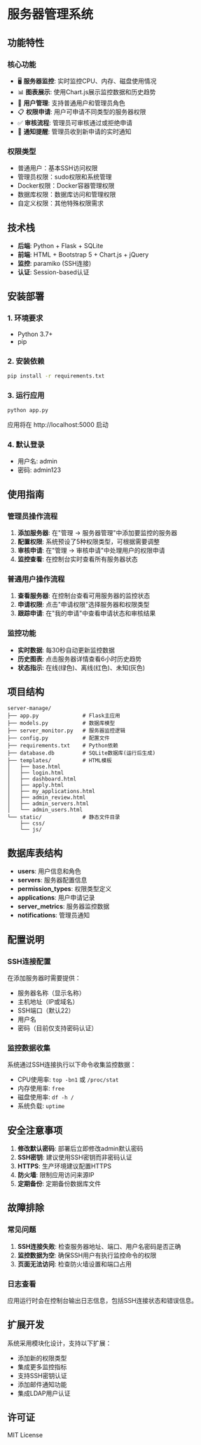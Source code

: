# 服务器管理系统

## 功能特性

### 核心功能
- 🖥️ **服务器监控**: 实时监控CPU、内存、磁盘使用情况
- 📊 **图表展示**: 使用Chart.js展示监控数据和历史趋势
- 👥 **用户管理**: 支持普通用户和管理员角色
- 📋 **权限申请**: 用户可申请不同类型的服务器权限
- ✅ **审核流程**: 管理员可审核通过或拒绝申请
- 🔔 **通知提醒**: 管理员收到新申请的实时通知

### 权限类型
- 普通用户：基本SSH访问权限
- 管理员权限：sudo权限和系统管理
- Docker权限：Docker容器管理权限
- 数据库权限：数据库访问和管理权限
- 自定义权限：其他特殊权限需求

## 技术栈
- **后端**: Python + Flask + SQLite
- **前端**: HTML + Bootstrap 5 + Chart.js + jQuery
- **监控**: paramiko (SSH连接)
- **认证**: Session-based认证

## 安装部署

### 1. 环境要求
- Python 3.7+
- pip

### 2. 安装依赖
```bash
pip install -r requirements.txt
```

### 3. 运行应用
```bash
python app.py
```

应用将在 http://localhost:5000 启动

### 4. 默认登录
- 用户名: admin
- 密码: admin123

## 使用指南

### 管理员操作流程
1. **添加服务器**: 在"管理 → 服务器管理"中添加要监控的服务器
2. **配置权限**: 系统预设了5种权限类型，可根据需要调整
3. **审核申请**: 在"管理 → 审核申请"中处理用户的权限申请
4. **监控查看**: 在控制台实时查看所有服务器状态

### 普通用户操作流程
1. **查看服务器**: 在控制台查看可用服务器的监控状态
2. **申请权限**: 点击"申请权限"选择服务器和权限类型
3. **跟踪申请**: 在"我的申请"中查看申请状态和审核结果

### 监控功能
- **实时数据**: 每30秒自动更新监控数据
- **历史图表**: 点击服务器详情查看6小时历史趋势
- **状态指示**: 在线(绿色)、离线(红色)、未知(灰色)

## 项目结构
```
server-manage/
├── app.py              # Flask主应用
├── models.py           # 数据库模型
├── server_monitor.py   # 服务器监控逻辑
├── config.py           # 配置文件
├── requirements.txt    # Python依赖
├── database.db         # SQLite数据库(运行后生成)
├── templates/          # HTML模板
│   ├── base.html
│   ├── login.html
│   ├── dashboard.html
│   ├── apply.html
│   ├── my_applications.html
│   ├── admin_review.html
│   ├── admin_servers.html
│   └── admin_users.html
└── static/             # 静态文件目录
    ├── css/
    └── js/
```

## 数据库表结构
- **users**: 用户信息和角色
- **servers**: 服务器配置信息
- **permission_types**: 权限类型定义
- **applications**: 用户申请记录
- **server_metrics**: 服务器监控数据
- **notifications**: 管理员通知

## 配置说明

### SSH连接配置
在添加服务器时需要提供：
- 服务器名称（显示名称）
- 主机地址（IP或域名）
- SSH端口（默认22）
- 用户名
- 密码（目前仅支持密码认证）

### 监控数据收集
系统通过SSH连接执行以下命令收集监控数据：
- CPU使用率: `top -bn1` 或 `/proc/stat`
- 内存使用率: `free`
- 磁盘使用率: `df -h /`
- 系统负载: `uptime`

## 安全注意事项
1. **修改默认密码**: 部署后立即修改admin默认密码
2. **SSH密钥**: 建议使用SSH密钥而非密码认证
3. **HTTPS**: 生产环境建议配置HTTPS
4. **防火墙**: 限制应用访问来源IP
5. **定期备份**: 定期备份数据库文件

## 故障排除

### 常见问题
1. **SSH连接失败**: 检查服务器地址、端口、用户名密码是否正确
2. **监控数据为空**: 确保SSH用户有执行监控命令的权限
3. **页面无法访问**: 检查防火墙设置和端口占用

### 日志查看
应用运行时会在控制台输出日志信息，包括SSH连接状态和错误信息。

## 扩展开发
系统采用模块化设计，支持以下扩展：
- 添加新的权限类型
- 集成更多监控指标
- 支持SSH密钥认证
- 添加邮件通知功能
- 集成LDAP用户认证

## 许可证
MIT License